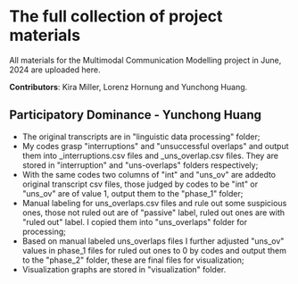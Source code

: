 # The full collection of project materials
All materials for the Multimodal Communication Modelling project in June, 2024 are uploaded here.

**Contributors**: Kira Miller, Lorenz Hornung and Yunchong Huang.

## Participatory Dominance - Yunchong Huang

- The original transcripts are in "linguistic data processing" folder;
- My codes grasp "interruptions" and "unsuccessful overlaps" and output them into _interruptions.csv files and _uns_overlap.csv files. They are stored in "interruption" and "uns-overlaps" folders respectively;
- With the same codes two columns of "int" and "uns_ov" are addedto original transcript csv files, those judged by codes to be "int" or "uns_ov" are of value 1,  output them to the "phase_1" folder;
-  Manual labeling for uns_overlaps.csv files and rule out some suspicious ones, those not ruled out are of "passive" label, ruled out ones are with "ruled out" label. I copied them into "uns_overlaps" folder for processing;
-  Based on manual labeled uns_overlaps files I further adjusted "uns_ov" values in phase_1 files  for ruled out ones to 0 by  codes and output them to the "phase_2" folder, these are final files for visualization;
-  Visualization graphs are stored in "visualization" folder.
